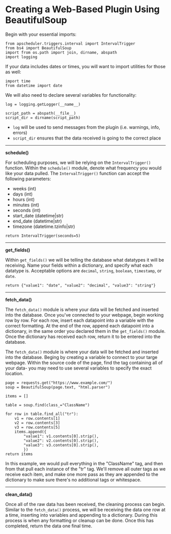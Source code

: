 # Creating a Web-Based Plugin Using BeautifulSoup

Begin with your essential imports:
```
from apscheduler.triggers.interval import IntervalTrigger
from bs4 import BeautifulSoup
import from os.path import join, dirname, abspath
import logging
```
If your data includes dates or times, you will want to import utilities for those as well:
```
import time
from datetime import date
```

We will also need to declare several variables for functionality:
```
log = logging.getLogger(__name__)

script_path = abspath(__file__)
script_dir = dirname(script_path)
```

-   `log` will be used to send messages from the plugin (i.e. warnings, info, errors)
-   `script_dir` ensures that the data received is going to the correct place

---

**schedule()**

For scheduling purposes, we will be relying on the `IntervalTrigger()` function. Within the 
`schedule()` module, denote what frequency you would like your data pulled. The `IntervalTrigger()` function can accept the following parameters:
-   weeks (int)
-   days (int)
-   hours (int) 
-   minutes (int)
-   seconds (int)
-   start_date (datetime|str)
-   end_date (datetime|str)
-   timezone (datetime.tzinfo|str)

```
return IntervalTrigger(seconds=5)
```

---

**get_fields()**


Within `get_fields()` we will be telling the database what datatypes it will be receiving. Name your 
fields within a dictionary, and specify what each datatype is. Acceptable options are `decimal`, 
`string`, `boolean`, `timestamp`, or `date`.
```
return {"value1": "date", "value2": "decimal", "value3": "string"}
```

---

**fetch_data()**


The `fetch_data()` module is where your data will be fetched and inserted into the database. Once you've connected to your webpage, begin working row by row. For each row, insert each datapoint into a variable with the correct formatting. At the end of the row, append each datapoint into a dictionary, in the same order you declared them in the `get_fields()` module. Once the dictionary has received each row, return it to be entered into the database.

The `fetch_data()` module is where your data will be fetched and inserted into the database. Beging by creating a variable to connect to your targe webpage. Within the source code of the page, find the tag containing all of your data- you may need to use several variables to specify the exact location. 

```
page = requests.get("https://www.example.com/")
soup = BeautifulSoup(page.text, "html.parser")

items = []

table = soup.find(class_="ClassName")

for row in table.find_all("tr"):
    v1 = row.contents[1]
    v2 = row.contents[3]
    v3 = row.contents[5]
    items.append({
        "value1": v1.contents[0].strip(),
        "value2": v2.contents[0].strip(),
        "value3": v3.contents[0].strip(),
        })
return items
```

In this example, we would pull everything in the "ClassName" tag, and then from that pull each instance of the "tr" tag. We'll remove all outer tags as we receive each item, and make one more pass as they are appended to the dictionary to make sure there's no additional tags or whitespace.

---

**clean_data()**

Once all of the raw data has been received, the cleaning process can begin. Similar to the `fetch_data()` process, we will be receiving the data one row at a time, inserting into variables and appending to a dictionary. During this process is when any formatting or cleanup can be done. Once this has completed, return the data one final time.

